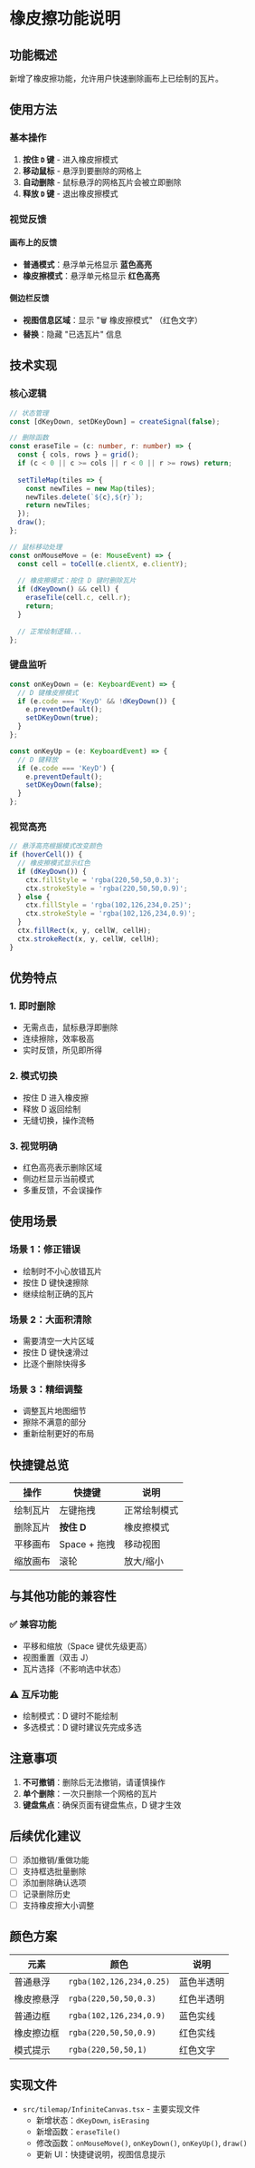 # 橡皮擦功能说明

## 功能概述

新增了橡皮擦功能，允许用户快速删除画布上已绘制的瓦片。

## 使用方法

### 基本操作
1. **按住 `D` 键** - 进入橡皮擦模式
2. **移动鼠标** - 悬浮到要删除的网格上
3. **自动删除** - 鼠标悬浮的网格瓦片会被立即删除
4. **释放 `D` 键** - 退出橡皮擦模式

### 视觉反馈

#### 画布上的反馈
- **普通模式**：悬浮单元格显示 **蓝色高亮**
- **橡皮擦模式**：悬浮单元格显示 **红色高亮**

#### 侧边栏反馈
- **视图信息区域**：显示 "🗑️ 橡皮擦模式" （红色文字）
- **替换**：隐藏 "已选瓦片" 信息

## 技术实现

### 核心逻辑

```typescript
// 状态管理
const [dKeyDown, setDKeyDown] = createSignal(false);

// 删除函数
const eraseTile = (c: number, r: number) => {
  const { cols, rows } = grid();
  if (c < 0 || c >= cols || r < 0 || r >= rows) return;
  
  setTileMap(tiles => {
    const newTiles = new Map(tiles);
    newTiles.delete(`${c},${r}`);
    return newTiles;
  });
  draw();
};

// 鼠标移动处理
const onMouseMove = (e: MouseEvent) => {
  const cell = toCell(e.clientX, e.clientY);
  
  // 橡皮擦模式：按住 D 键时删除瓦片
  if (dKeyDown() && cell) {
    eraseTile(cell.c, cell.r);
    return;
  }
  
  // 正常绘制逻辑...
};
```

### 键盘监听

```typescript
const onKeyDown = (e: KeyboardEvent) => {
  // D 键橡皮擦模式
  if (e.code === 'KeyD' && !dKeyDown()) {
    e.preventDefault();
    setDKeyDown(true);
  }
};

const onKeyUp = (e: KeyboardEvent) => {
  // D 键释放
  if (e.code === 'KeyD') {
    e.preventDefault();
    setDKeyDown(false);
  }
};
```

### 视觉高亮

```typescript
// 悬浮高亮根据模式改变颜色
if (hoverCell()) {
  // 橡皮擦模式显示红色
  if (dKeyDown()) {
    ctx.fillStyle = 'rgba(220,50,50,0.3)';
    ctx.strokeStyle = 'rgba(220,50,50,0.9)';
  } else {
    ctx.fillStyle = 'rgba(102,126,234,0.25)';
    ctx.strokeStyle = 'rgba(102,126,234,0.9)';
  }
  ctx.fillRect(x, y, cellW, cellH);
  ctx.strokeRect(x, y, cellW, cellH);
}
```

## 优势特点

### 1. 即时删除
- 无需点击，鼠标悬浮即删除
- 连续擦除，效率极高
- 实时反馈，所见即所得

### 2. 模式切换
- 按住 D 进入橡皮擦
- 释放 D 返回绘制
- 无缝切换，操作流畅

### 3. 视觉明确
- 红色高亮表示删除区域
- 侧边栏显示当前模式
- 多重反馈，不会误操作

## 使用场景

### 场景 1：修正错误
- 绘制时不小心放错瓦片
- 按住 D 键快速擦除
- 继续绘制正确的瓦片

### 场景 2：大面积清除
- 需要清空一大片区域
- 按住 D 键快速滑过
- 比逐个删除快得多

### 场景 3：精细调整
- 调整瓦片地图细节
- 擦除不满意的部分
- 重新绘制更好的布局

## 快捷键总览

| 操作 | 快捷键 | 说明 |
|------|--------|------|
| 绘制瓦片 | 左键拖拽 | 正常绘制模式 |
| 删除瓦片 | **按住 D** | 橡皮擦模式 |
| 平移画布 | Space + 拖拽 | 移动视图 |
| 缩放画布 | 滚轮 | 放大/缩小 |

## 与其他功能的兼容性

### ✅ 兼容功能
- 平移和缩放（Space 键优先级更高）
- 视图重置（双击 J）
- 瓦片选择（不影响选中状态）

### ⚠️ 互斥功能
- 绘制模式：D 键时不能绘制
- 多选模式：D 键时建议先完成多选

## 注意事项

1. **不可撤销**：删除后无法撤销，请谨慎操作
2. **单个删除**：一次只删除一个网格的瓦片
3. **键盘焦点**：确保页面有键盘焦点，D 键才生效

## 后续优化建议

- [ ] 添加撤销/重做功能
- [ ] 支持框选批量删除
- [ ] 添加删除确认选项
- [ ] 记录删除历史
- [ ] 支持橡皮擦大小调整

## 颜色方案

| 元素 | 颜色 | 说明 |
|------|------|------|
| 普通悬浮 | `rgba(102,126,234,0.25)` | 蓝色半透明 |
| 橡皮擦悬浮 | `rgba(220,50,50,0.3)` | 红色半透明 |
| 普通边框 | `rgba(102,126,234,0.9)` | 蓝色实线 |
| 橡皮擦边框 | `rgba(220,50,50,0.9)` | 红色实线 |
| 模式提示 | `rgba(220,50,50,1)` | 红色文字 |

## 实现文件

- `src/tilemap/InfiniteCanvas.tsx` - 主要实现文件
  - 新增状态：`dKeyDown`, `isErasing`
  - 新增函数：`eraseTile()`
  - 修改函数：`onMouseMove()`, `onKeyDown()`, `onKeyUp()`, `draw()`
  - 更新 UI：快捷键说明，视图信息提示

